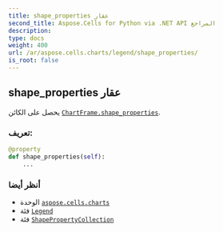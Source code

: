 ```yaml
---
title: shape_properties عقار
second_title: Aspose.Cells for Python via .NET API المراجع
description:
type: docs
weight: 400
url: /ar/aspose.cells.charts/legend/shape_properties/
is_root: false
---
```

##  shape_properties عقار

يحصل على الكائن [`ChartFrame.shape_properties`](/cells/python-net/ar/aspose.cells.charts/chartframe#shape_properties).
###  تعريف:
```python
@property
def shape_properties(self):
    ...
```

###  أنظر أيضا
* الوحدة [`aspose.cells.charts`](../../)
* فئة [`Legend`](/cells/python-net/ar/aspose.cells.charts/legend)
* فئة [`ShapePropertyCollection`](/cells/python-net/ar/aspose.cells.drawing/shapepropertycollection)
